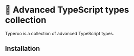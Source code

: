 # 🦘 Advanced TypeScript types collection

Typeroo is a collection of advanced TypeScript types.

## Installation
